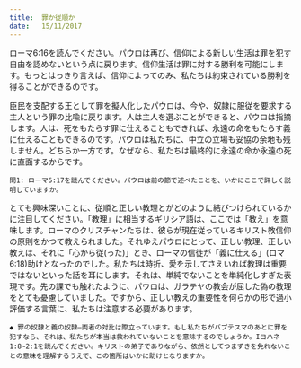 ```yaml
---
title:  罪か従順か
date:   15/11/2017
---
```


ローマ6:16を読んでください。パウロは再び、信仰による新しい生活は罪を犯す自由を認めないという点に戻ります。信仰生活は罪に対する勝利を可能にします。もっとはっきり言えば、信仰によってのみ、私たちは約束されている勝利を得ることができるのです。

臣民を支配する王として罪を擬人化したパウロは、今や、奴隷に服従を要求する主人という罪の比喩に戻ります。人は主人を選ぶことができると、パウロは指摘します。人は、死をもたらす罪に仕えることもできれば、永遠の命をもたらす義に仕えることもできるのです。パウロは私たちに、中立の立場も妥協の余地も残しません。どちらか一方です。なぜなら、私たちは最終的に永遠の命か永遠の死に直面するからです。

`問1: ローマ6:17を読んでください。パウロは前の節で述べたことを、いかにここで詳しく説明していますか。`

とても興味深いことに、従順と正しい教理とがどのように結びつけられているかに注目してください。「教理」に相当するギリシア語は、ここでは「教え」を意味します。ローマのクリスチャンたちは、彼らが現在従っているキリスト教信仰の原則をかつて教えられました。それゆえパウロにとって、正しい教理、正しい教えは、それに「心から従(った)」とき、ローマの信徒が「義に仕える」(ロマ6:18)助けとなったのでした。私たちは時折、愛を示してさえいれば教理は重要ではないといった話を耳にします。それは、単純でないことを単純化しすぎた表現です。先の課でも触れたように、パウロは、ガラテヤの教会が屈した偽の教理をとても憂慮していました。ですから、正しい教えの重要性を何らかの形で過小評価する言葉に、私たちは注意する必要があります。

`◆ 罪の奴隷と義の奴隷―両者の対比は際立っています。もし私たちがバプテスマのあとに罪を犯すなら、それは、私たちが本当は救われていないことを意味するのでしょうか。Iヨハネ1:8~2:1を読んでください。キリストの弟子でありながら、依然としてつまずきを免れないことの意味を理解するうえで、この箇所はいかに助けとなりますか。`
